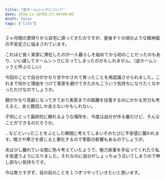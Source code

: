 ```yaml
---
title: "逆ホームシックについて"
date: 2019-11-18T05:57:49+09:00
draft: false
tags: ["life"]
---
```


２ヶ月間の里帰りから自宅に戻ってきたのですが、産後すぐの頃のような精神面の不安定さに悩まされています。<!--more-->


これほど長く実家に滞在したのが一人暮らしを始めてから初のことだったのもあり、いい歳してホームシックになってしまったのかもしれません。（逆ホームシックと呼ぶらしい）

今回のことで自分がかなり甘やかされて育ったことを再認識させられました。これまで何かと理由をつけて実家を避けてきたのもこういう気持ちになりたくなかっただけなのでしょうか。

親がかなり高齢になってきており実家までの距離を往復するのにかかる労力も考えると、あと数回しか会えないかもしれない。

子供にとって最終的に頼れるような場所を、今度は自分が作る番だけど、そんなことができるのだろうか。

…などといったことをふとした瞬間に考えてしまいそのたびに不安感に襲われます。暗さや寒さを感じると悪化するので季節の影響もあるのでしょうが。

夫は少し離れている間に色々考えていたようで、極力家事を手伝ってくれたり私を気遣うようになりました。それなのに自分がしょっちゅう泣いてしまうので申し訳ない気持ちです。

今は焦りすぎず、目の前のことを１つずつやっていきたいと思います。